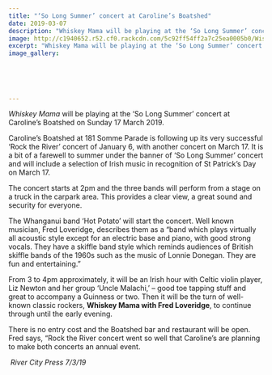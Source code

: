 ```yaml
---
title: "‘So Long Summer’ concert at Caroline’s Boatshed"
date: 2019-03-07
description: "Whiskey Mama will be playing at the ‘So Long Summer’ concert at Caroline’s Boatshed on Sunday 17 March 2019..."
image: http://c1940652.r52.cf0.rackcdn.com/5c92ff54ff2a7c25ea0005b0/Wiskey-Mama-FredLoveridge-RCP-7.3.19.jpg
excerpt: "Whiskey Mama will be playing at the ‘So Long Summer’ concert at Caroline’s Boatshed on Sunday 17 March 2019."
image_gallery:
    
    
    
    
    
---
```


<p><em>Whiskey Mama</em> will be playing at the&nbsp;<span>&lsquo;So Long Summer&rsquo; concert at Caroline&rsquo;s Boatshed on Sunday 17 March 2019.</span></p>
<p><span>Caroline&rsquo;s Boatshed at 181 Somme Parade is following up its very successful &lsquo;Rock the River&rsquo; concert of January 6, with another concert on March 17. It is a bit of a farewell to summer under the banner of &lsquo;So Long Summer&rsquo; concert and will include a selection of Irish music in recognition of St Patrick&rsquo;s Day on March 17.</span></p>
<p><span>The concert starts at 2pm and the three bands will perform from a stage on a truck in the carpark a</span><span class="text_exposed_show">rea. This provides a clear view, a great sound and security for everyone.&nbsp;<br /></span></p>
<p><span class="text_exposed_show">The Whanganui band &lsquo;Hot Potato&rsquo; will start the concert. Well known musician, Fred Loveridge, describes them as a &ldquo;band which plays virtually all acoustic style except for an electric base and piano, with good strong vocals. They have a skiffle band style which reminds audiences of British skiffle bands of the 1960s such as the music of Lonnie Donegan. They are fun and entertaining.&rdquo;<br /></span></p>
<p><span class="text_exposed_show">From 3 to 4pm approximately, it will be an Irish hour with Celtic violin player, Liz Newton and her group &lsquo;Uncle Malachi,&rsquo; &ndash; good toe tapping stuff and great to accompany a Guinness or two. Then it will be the turn of well-known classic rockers, <strong>Whiskey Mama with Fred Loveridge</strong>, to continue through until the early evening.&nbsp;<br /></span></p>
<p><span class="text_exposed_show">There is no entry cost and the Boatshed bar and restaurant will be open. Fred says, &ldquo;Rock the River concert went so well that Caroline&rsquo;s are planning to make both concerts an annual event.</span></p>
<p><em>&nbsp;River City Press 7/3/19</em></p>

